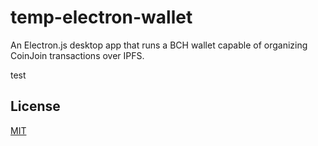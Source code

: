 # temp-electron-wallet
An Electron.js desktop app that runs a BCH wallet capable of organizing CoinJoin transactions over IPFS.

test

## License
[MIT](./LICENSE.md)
